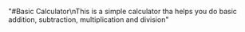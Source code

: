 
"#Basic Calculator\nThis is a simple calculator tha helps you do basic addition, subtraction, multiplication and division" 

